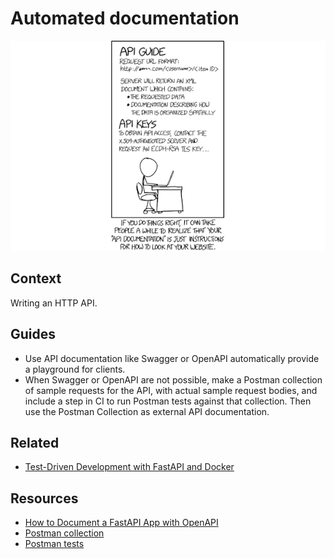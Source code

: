 # Automated documentation

[![API](../_static/images/api_guide.png)](https://xkcd.com/1481/)

## Context

Writing an HTTP API. 

## Guides

* Use API documentation like Swagger or OpenAPI automatically provide a playground for clients.
* When Swagger or OpenAPI are not possible, make a Postman collection of sample requests for the API, with actual sample request bodies, and include a step in CI to run Postman tests against that collection. Then use the Postman Collection as external API documentation.

## Related

* [Test-Driven Development with FastAPI and Docker](https://github.com/tymyrddin/fastapi-tdd-docker)

## Resources

* [How to Document a FastAPI App with OpenAPI](https://www.linode.com/docs/guides/documenting-a-fastapi-app-with-openapi/)
* [Postman collection](https://thinkster.io/tutorials/testing-backend-apis-with-postman/using-collections-in-postman)
* [Postman tests](https://learning.postman.com/docs/writing-scripts/test-scripts/)